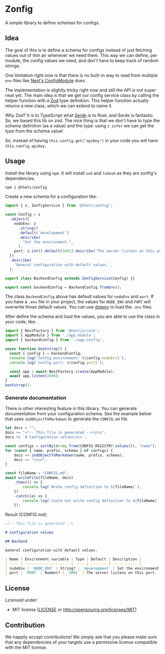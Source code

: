 # Zonfig

A simple library to define schemas for configs.

## Idea

The goal of this is to define a schema for configs instead of just fetching values out of thin air whenever we need them. This way we can define, per module, the config values we need, and don't have to keep track of random strings.

One limitation right now is that there is no built-in way to read from multiple `env` files like [Nest's ConfigModule](https://docs.nestjs.com/techniques/configuration) does.

The implementation is slightly tricky right now and still the API is not super neat yet. The main idea is that we get our config service class by calling the helper function with a [Zod](https://zod.dev/) type definition. This helper function actually returns a new class, which we can extend to name it.

Why Zod? It is to TypeScript what [Serde](https://serde.rs/) is to Rust; and Serde is fantastic. So, we based this lib on zod. The nice thing is that we don't have to type the schema definition (as a value) and the type: using `z.infer` we can get the type from the schema value!

So, instead of having `this.config.get("apiKey")` in your code you will have `this.config.apiKey`.

## Usage

Install the library using `npm`. It will install `zod` and `lodash` as they are zonfig's dependencies.

```bash
npm i @thetc/zonfig
```

Create a new schema for a configuration like:

```ts
import { z, ZonfigService } from '@thetc/zonfig';

const Config = z
  .object({
    nodeEnv: z
      .string()
      .default('development')
      .describe(
        "Set the environment.",
      ),
    port: z.int().default(3001).describe('The server listens on this port.'),
  })
  .describe(
    'General configuration with default values.',
  );

export class BackendConfig extends ZonfigService(Config) {}

export const backendConfig = BackendConfig.fromEnv();
```

The class `BackendConfig` above has default values for `nodeEnv` and `port`. If you have a `.env` file in your project, the values for `NODE_ENV` and `PORT` will overwrite those default values. You can use [dotenv](https://github.com/motdotla/dotenv) to load the `.env` files.

After define the schema and load the values, you are able to use the class in your code, like:

```ts
import { NestFactory } from '@nestjs/core';
import { AppModule } from './app.module';
import { backendConfig } from './app.config';

async function bootstrap() {
  const { config } = backendConfig;
  console.log(`Config environment: ${config.nodeEnv}`);
  console.log(`Config port: ${config.port}`);

  const app = await NestFactory.create(AppModule);
  await app.listen(3000);
}
bootstrap();
```

### Generate documentation

There is other interesting feature in this library. You can generate documentation from your configuration schema. See the example below that uses `zodObjectToMarkdown` to generate the `CONFIG.md` file.

```ts
let docs = "";
docs += "<!-- This file is generated -->\n\n";
docs += `# Configuration values\n\n`;

const configs = sortBy(Array.from(CONFIG_REGISTRY.values()), "name");
for (const { name, prefix, schema } of configs) {
    docs += zodObjectToMarkdown(name, prefix, schema);
    docs += "\n\n";
}

const fileName = "CONFIG.md";
await writeFile(fileName, docs)
    .then(() => {
        console.log(`Wrote config definition to ${fileName}`);
    })
    .catch((e) => {
        console.log(`Could not write config definition to ${fileName}`, e,);
    });
```

Result (CONFIG.md):

```md
<!-- This file is generated -->

# Configuration values

## Backend

General configuration with default values.

| Name | Environment variable | Type | Default | Description |
| ---- | -------------------- | ---- | ------- | ----------- |
| nodeEnv | `NODE_ENV` | String? | `development` | Set the environment. |
| port | `PORT` | Number? | `3001` | The server listens on this port. |

```

## License

Licensed under:

* MIT license ([LICENSE](LICENSE) or http://opensource.org/licenses/MIT)

## Contribution

We happily accept contributions! We simply ask that you please make sure that any dependencies of your targets use a permissive license compatible with the MIT license.
